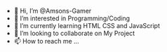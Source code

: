 - 👋 Hi, I’m @Amsons-Gamer
- 👀 I’m interested in Programming/Coding
- 🌱 I’m currently learning HTML CSS and JavaScript
- 💞️ I’m looking to collaborate on My Project
- 📫 How to reach me ...

<!---
Amsons-Gamer/Amsons-Gamer is a ✨ special ✨ repository because its `README.md` (this file) appears on your GitHub profile.
You can click the Preview link to take a look at your changes.
--->
